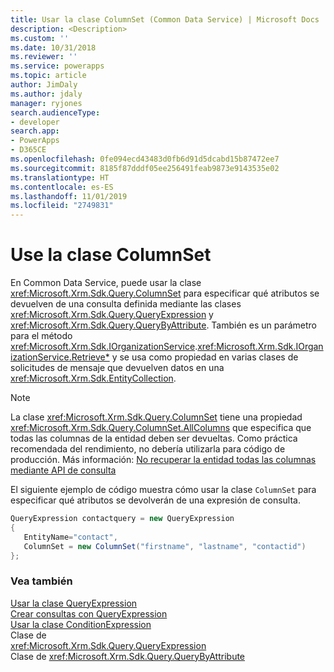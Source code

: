 ```yaml
---
title: Usar la clase ColumnSet (Common Data Service) | Microsoft Docs
description: <Description>
ms.custom: ''
ms.date: 10/31/2018
ms.reviewer: ''
ms.service: powerapps
ms.topic: article
author: JimDaly
ms.author: jdaly
manager: ryjones
search.audienceType:
- developer
search.app:
- PowerApps
- D365CE
ms.openlocfilehash: 0fe094ecd43483d0fb6d91d5dcabd15b87472ee7
ms.sourcegitcommit: 8185f87dddf05ee256491feab9873e9143535e02
ms.translationtype: HT
ms.contentlocale: es-ES
ms.lasthandoff: 11/01/2019
ms.locfileid: "2749831"
---
```

# <a name="use-the-columnset-class"></a>Use la clase ColumnSet

En Common Data Service, puede usar la clase <xref:Microsoft.Xrm.Sdk.Query.ColumnSet> para especificar qué atributos se devuelven de una consulta definida mediante las clases <xref:Microsoft.Xrm.Sdk.Query.QueryExpression> y <xref:Microsoft.Xrm.Sdk.Query.QueryByAttribute>. También es un parámetro para el método <xref:Microsoft.Xrm.Sdk.IOrganizationService>.<xref:Microsoft.Xrm.Sdk.IOrganizationService.Retrieve*> y se usa como propiedad en varias clases de solicitudes de mensaje que devuelven datos en una <xref:Microsoft.Xrm.Sdk.EntityCollection>.

> [!NOTE]
> La clase <xref:Microsoft.Xrm.Sdk.Query.ColumnSet> tiene una propiedad <xref:Microsoft.Xrm.Sdk.Query.ColumnSet.AllColumns> que especifica que todas las columnas de la entidad deben ser devueltas. Como práctica recomendada del rendimiento, no debería utilizarla para código de producción. Más información: [No recuperar la entidad todas las columnas mediante API de consulta](/dynamics365/customer-engagement/guidance/data/retrieve-specific-columns-entity-via-query-apis)

El siguiente ejemplo de código muestra cómo usar la clase `ColumnSet` para especificar qué atributos se devolverán de una expresión de consulta.  
  
```csharp  
QueryExpression contactquery = new QueryExpression   
{  
   EntityName="contact",  
   ColumnSet = new ColumnSet("firstname", "lastname", "contactid")   
};  
```  
  
### <a name="see-also"></a>Vea también  

[Usar la clase QueryExpression](use-queryexpression-class.md)<br />
[Crear consultas con QueryExpression](build-queries-with-queryexpression.md)<br />
[Usar la clase ConditionExpression](use-conditionexpression-class.md)<br />Clase de  
<xref:Microsoft.Xrm.Sdk.Query.QueryExpression> <br />
Clase de <xref:Microsoft.Xrm.Sdk.Query.QueryByAttribute> <br />